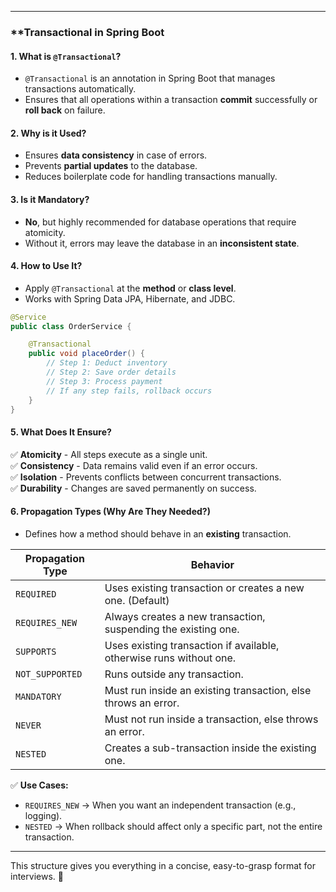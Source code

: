 
---
### **Transactional in Spring Boot

#### **1. What is `@Transactional`?**

- `@Transactional` is an annotation in Spring Boot that manages transactions automatically.
- Ensures that all operations within a transaction **commit** successfully or **roll back** on failure.

#### **2. Why is it Used?**

- Ensures **data consistency** in case of errors.
- Prevents **partial updates** to the database.
- Reduces boilerplate code for handling transactions manually.

#### **3. Is it Mandatory?**

- **No**, but highly recommended for database operations that require atomicity.
- Without it, errors may leave the database in an **inconsistent state**.

#### **4. How to Use It?**

- Apply `@Transactional` at the **method** or **class level**.
- Works with Spring Data JPA, Hibernate, and JDBC.

```java
@Service
public class OrderService {

    @Transactional
    public void placeOrder() {
        // Step 1: Deduct inventory
        // Step 2: Save order details
        // Step 3: Process payment
        // If any step fails, rollback occurs
    }
}
```

#### **5. What Does It Ensure?**

✅ **Atomicity** - All steps execute as a single unit.  
✅ **Consistency** - Data remains valid even if an error occurs.  
✅ **Isolation** - Prevents conflicts between concurrent transactions.  
✅ **Durability** - Changes are saved permanently on success.

#### **6. Propagation Types (Why Are They Needed?)**

- Defines how a method should behave in an **existing** transaction.

|Propagation Type|Behavior|
|---|---|
|`REQUIRED`|Uses existing transaction or creates a new one. (Default)|
|`REQUIRES_NEW`|Always creates a new transaction, suspending the existing one.|
|`SUPPORTS`|Uses existing transaction if available, otherwise runs without one.|
|`NOT_SUPPORTED`|Runs outside any transaction.|
|`MANDATORY`|Must run inside an existing transaction, else throws an error.|
|`NEVER`|Must not run inside a transaction, else throws an error.|
|`NESTED`|Creates a sub-transaction inside the existing one.|

✅ **Use Cases:**

- `REQUIRES_NEW` → When you want an independent transaction (e.g., logging).
- `NESTED` → When rollback should affect only a specific part, not the entire transaction.

---

This structure gives you everything in a concise, easy-to-grasp format for interviews. 🚀